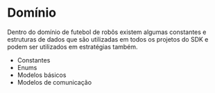 # Domínio

Dentro do domínio de futebol de robôs existem algumas constantes e estruturas de dados que são utilizadas 
em todos os projetos do SDK e podem ser utilizados em estratégias também. 

* Constantes
* Enums
* Modelos básicos
* Modelos de comunicação